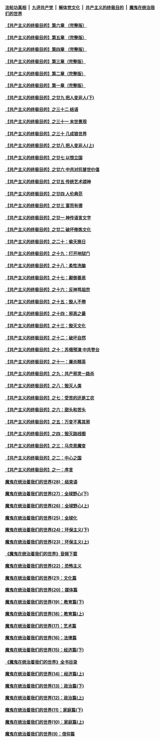 ####  [法轮功真相](../../../../basic/blob/master/README.md?t=06130101) &nbsp;|&nbsp; [九评共产党](../../../../9ping.md/blob/master/README.md?t=06130101) &nbsp;|&nbsp; [解体党文化](../../../../jtdwh.md/blob/master/README.md?t=06130101)  &nbsp;|&nbsp; [共产主义的终极目的](../../../../gczydzjmd.md/blob/master/README.md?t=06130101) &nbsp;|&nbsp; [魔鬼在统治我们的世界](../../../../mgztzwmdsj.md/blob/master/README.md?t=06130101) 

#### [【共产主义的终极目的】第六章 （完整版）](../pages/nsc422/n11428913.md?t=06130101) 

#### [【共产主义的终极目的】第五章 （完整版）](../pages/nsc422/n11428912.md?t=06130101) 

#### [【共产主义的终极目的】第四章 （完整版）](../pages/nsc422/n11428907.md?t=06130101) 

#### [【共产主义的终极目的】第三章（完整版）](../pages/nsc422/n11428848.md?t=06130101) 

#### [【共产主义的终极目的】第二章（完整版）](../pages/nsc422/n11428831.md?t=06130101) 

#### [【共产主义的终极目的】第一章（完整版）](../pages/nsc422/n11417651.md?t=06130101) 

#### [【共产主义的终极目的】之廿九 把人变非人(下)](../pages/nsc422/n11344140.md?t=06130101) 

#### [【共产主义的终极目的】之三十二 结语](../pages/nsc422/n11360535.md?t=06130101) 

#### [【共产主义的终极目的】之三十一 末世景观](../pages/nsc422/n11351129.md?t=06130101) 

#### [【共产主义的终极目的】之三十 几成狼世界](../pages/nsc422/n11348280.md?t=06130101) 

#### [【共产主义的终极目的】之廿八 把人变非人(上)](../pages/nsc422/n11340492.md?t=06130101) 

#### [【共产主义的终极目的】之廿七 以恨立国](../pages/nsc422/n11336944.md?t=06130101) 

#### [【共产主义的终极目的】之廿六 中共对抗普世价值](../pages/nsc422/n11324785.md?t=06130101) 

#### [【共产主义的终极目的】之廿五 传统艺术颂神](../pages/nsc422/n11296396.md?t=06130101) 

#### [【共产主义的终极目的】之廿四 人伦典范](../pages/nsc422/n11296397.md?t=06130101) 

#### [【共产主义的终极目的】之廿三 富而有德](../pages/nsc422/n11283598.md?t=06130101) 

#### [【共产主义的终极目的】之廿一 神传语言文字](../pages/nsc422/n11263265.md?t=06130101) 

#### [【共产主义的终极目的】之廿二 破坏修炼文化](../pages/nsc422/n11245728.md?t=06130101) 

#### [【共产主义的终极目的】之二十：偷天换日](../pages/nsc422/n11238846.md?t=06130101) 

#### [【共产主义的终极目的】之十九：打开地狱门](../pages/nsc422/n11206376.md?t=06130101) 

#### [【共产主义的终极目的】之十八：柔性洗脑](../pages/nsc422/n11199994.md?t=06130101) 

#### [【共产主义的终极目的】之十七：颠倒善恶](../pages/nsc422/n11179782.md?t=06130101) 

#### [【共产主义的终极目的】之十六：反神骂祖宗](../pages/nsc422/n11166798.md?t=06130101) 

#### [【共产主义的终极目的】之十五：毁人不倦](../pages/nsc422/n11166792.md?t=06130101) 

#### [【共产主义的终极目的】之十四：邪恶之最](../pages/nsc422/n11150249.md?t=06130101) 

#### [【共产主义的终极目的】之十三：毁灭文化](../pages/nsc422/n11135227.md?t=06130101) 

#### [【共产主义的终极目的】之十二：破坏自然](../pages/nsc422/n11135214.md?t=06130101) 

#### [【共产主义的终极目的】之十：苏俄预演 中共登台](../pages/nsc422/n11118424.md?t=06130101) 

#### [【共产主义的终极目的】之十一：屠杀精英](../pages/nsc422/n11118442.md?t=06130101) 

#### [【共产主义的终极目的】之九：共产邪灵一路杀](../pages/nsc422/n11114139.md?t=06130101) 

#### [【共产主义的终极目的】之八：毁灭人类](../pages/nsc422/n11108503.md?t=06130101) 

#### [【共产主义的终极目的】之七：受苦的还是工农](../pages/nsc422/n11101809.md?t=06130101) 

#### [【共产主义的终极目的】之六：甜头和苦头](../pages/nsc422/n11096971.md?t=06130101) 

#### [【共产主义的终极目的】之五：万变不离其邪](../pages/nsc422/n11091285.md?t=06130101) 

#### [【共产主义的终极目的】之四：毁灭路线图](../pages/nsc422/n11086284.md?t=06130101) 

#### [【共产主义的终极目的】之三：马克思魔变](../pages/nsc422/n11061941.md?t=06130101) 

#### [【共产主义的终极目的】之二：中心之国](../pages/nsc422/n11047728.md?t=06130101) 

#### [【共产主义的终极目的】之一：序言](../pages/nsc422/n11086077.md?t=06130101) 

#### [魔鬼在统治着我们的世界(28)：结束语](../pages/nsc422/n10936246.md?t=06130101) 

#### [魔鬼在统治着我们的世界(27)：全球野心(下)](../pages/nsc422/n10928319.md?t=06130101) 

#### [魔鬼在统治着我们的世界(26)：全球野心(上)](../pages/nsc422/n10900318.md?t=06130101) 

#### [魔鬼在统治着我们的世界(25)：全球化](../pages/nsc422/n10788205.md?t=06130101) 

#### [魔鬼在统治着我们的世界(24)：环保主义(下)](../pages/nsc422/n10695307.md?t=06130101) 

#### [魔鬼在统治着我们的世界(23)：环保主义(上)](../pages/nsc422/n10688613.md?t=06130101) 

#### [《魔鬼在统治着我们的世界》音频下载](../pages/nsc422/n10635553.md?t=06130101) 

#### [魔鬼在统治着我们的世界(22)：恐怖主义](../pages/nsc422/n10614727.md?t=06130101) 

#### [魔鬼在统治着我们的世界(21)：文化篇](../pages/nsc422/n10597706.md?t=06130101) 

#### [魔鬼在统治着我们的世界(20)：媒体篇](../pages/nsc422/n10586579.md?t=06130101) 

#### [魔鬼在统治着我们的世界(19)：教育篇(下)](../pages/nsc422/n10564808.md?t=06130101) 

#### [魔鬼在统治着我们的世界(18)：教育篇(上)](../pages/nsc422/n10526970.md?t=06130101) 

#### [魔鬼在统治着我们的世界(17)：艺术篇](../pages/nsc422/n10499093.md?t=06130101) 

#### [魔鬼在统治着我们的世界(16)：法律篇](../pages/nsc422/n10485969.md?t=06130101) 

#### [魔鬼在统治着我们的世界(15)：经济篇(下)](../pages/nsc422/n10469975.md?t=06130101) 

#### [《魔鬼在统治着我们的世界》全书目录](../pages/nsc422/n10464261.md?t=06130101) 

#### [魔鬼在统治着我们的世界(14)：经济篇(上)](../pages/nsc422/n10457370.md?t=06130101) 

#### [魔鬼在统治着我们的世界(13)：政治篇(下)](../pages/nsc422/n10448270.md?t=06130101) 

#### [魔鬼在统治着我们的世界(12)：政治篇(上)](../pages/nsc422/n10444576.md?t=06130101) 

#### [魔鬼在统治着我们的世界(11)：家庭篇(下)](../pages/nsc422/n10440961.md?t=06130101) 

#### [魔鬼在统治着我们的世界(10)：家庭篇(上)](../pages/nsc422/n10435448.md?t=06130101) 

#### [魔鬼在统治着我们的世界(9)：信仰篇](../pages/nsc422/n10432159.md?t=06130101) 


